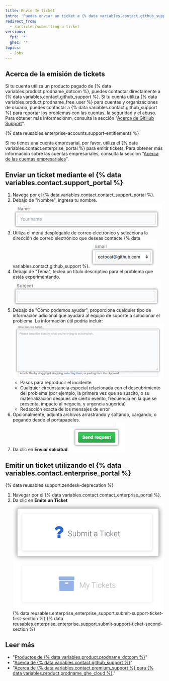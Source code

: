 ```yaml
---
title: Envío de ticket
intro: 'Puedes enviar un ticket a {% data variables.contact.github_support %} utilizando el portal de soporte.'
redirect_from:
  - /articles/submitting-a-ticket
versions:
  fpt: '*'
  ghec: '*'
topics:
  - Jobs
---
```


## Acerca de la emisión de tickets
Si tu cuenta utiliza un producto pagado de {% data variables.product.prodname_dotcom %}, puedes contactar directamente a {% data variables.contact.github_support %}. Si tu cuenta utiliza {% data variables.product.prodname_free_user %} para cuentas y organizaciones de usuario, puedes contactar a {% data variables.contact.github_support %} para reportar los problemas con las cuentas, la seguridad y el abuso. Para obtener más informaciónm, consulta la sección "[Acerca de GitHub Support](/github/working-with-github-support/about-github-support)".

{% data reusables.enterprise-accounts.support-entitlements %}

Si no tienes una cuenta empresarial, por favor, utiliza el {% data variables.contact.enterprise_portal %} para emitir tickets. Para obtener más información sobre las cuentas empresariales, consulta la sección "[Acerca de las cuentas empresariales](/enterprise-cloud@latest/admin/overview/about-enterprise-accounts)".

## Enviar un ticket mediante el {% data variables.contact.support_portal %}

1. Navega por el {% data variables.contact.contact_support_portal %}.
2. Debajo de "Nombre", ingresa tu nombre. ![Campo de nombre](/assets/images/help/support/name-field.png)
3. Utiliza el menú desplegable de correo electrónico y selecciona la dirección de correo electrónico que deseas contacte {% data variables.contact.github_support %}.![Campo de correo electrónico](/assets/images/help/support/email-field.png)
4. Debajo de "Tema", teclea un título descriptivo para el problema que estás experimentando. ![Campo de asuto](/assets/images/help/support/subject-field.png)
5. Debajo de "Cómo podemos ayudar", proporciona cualquier tipo de información adicional que ayudará al equipo de soporte a solucionar el problema. La información útil podría incluir: ![Campo de cómo podemos ayudar](/assets/images/help/support/how-can-we-help-field.png)
    - Pasos para reproducir el incidente
    - Cualquier circunstancia especial relacionada con el descubrimiento del problema (por ejemplo, la primera vez que se suscitó, o su materialización después de cierto evento, frecuencia en la que se presenta, impacto al negocio, y urgencia sugerida)
    - Redacción exacta de los mensajes de error
6. Opcionalmente, adjunta archivos arrastrando y soltando, cargando, o pegando desde el portapapeles.
7. Da clic en **Enviar solicitud**. ![Botón de eenviar solicitud](/assets/images/help/support/send-request-button.png)

## Emitir un ticket utilizando el {% data variables.contact.enterprise_portal %}

{% data reusables.support.zendesk-deprecation %}

1. Navegar por el {% data variables.contact.contact_enterprise_portal %}.
5. Da clic en **Emite un Ticket** ![Emite un ticket al equipo de Soporte Empresarial](/assets/images/enterprise/support/submit-ticket-button.png)
{% data reusables.enterprise_enterprise_support.submit-support-ticket-first-section %}
{% data reusables.enterprise_enterprise_support.submit-support-ticket-second-section %}

## Leer más
- "[Productos de {% data variables.product.prodname_dotcom %}](/github/getting-started-with-github/githubs-products)"
- "[Acerca de {% data variables.contact.github_support %}](/articles/about-github-support)"
- "[Acerca de {% data variables.contact.premium_support %} para {% data variables.product.prodname_ghe_cloud %}](/articles/about-github-premium-support-for-github-enterprise-cloud)."
